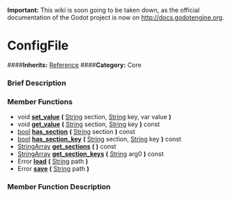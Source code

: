 **Important:** This wiki is soon going to be taken down, as the official documentation of the Godot project is now on http://docs.godotengine.org.

#  ConfigFile  
####**Inherits:** [Reference](class_reference)
####**Category:** Core

###  Brief Description  


###  Member Functions 
  * void  **[set&#95;value](#set_value)**  **(** [String](class_string) section, [String](class_string) key, var value  **)**
  * void  **[get&#95;value](#get_value)**  **(** [String](class_string) section, [String](class_string) key  **)** const
  * [bool](class_bool)  **[has&#95;section](#has_section)**  **(** [String](class_string) section  **)** const
  * [bool](class_bool)  **[has&#95;section&#95;key](#has_section_key)**  **(** [String](class_string) section, [String](class_string) key  **)** const
  * [StringArray](class_stringarray)  **[get&#95;sections](#get_sections)**  **(** **)** const
  * [StringArray](class_stringarray)  **[get&#95;section&#95;keys](#get_section_keys)**  **(** [String](class_string) arg0  **)** const
  * Error  **[load](#load)**  **(** [String](class_string) path  **)**
  * Error  **[save](#save)**  **(** [String](class_string) path  **)**

###  Member Function Description  
